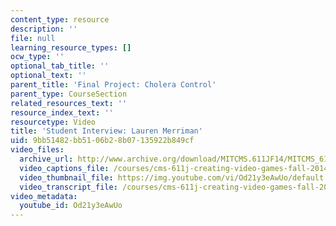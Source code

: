 ```yaml
---
content_type: resource
description: ''
file: null
learning_resource_types: []
ocw_type: ''
optional_tab_title: ''
optional_text: ''
parent_title: 'Final Project: Cholera Control'
parent_type: CourseSection
related_resources_text: ''
resource_index_text: ''
resourcetype: Video
title: 'Student Interview: Lauren Merriman'
uid: 9bb51482-bb51-06b2-8b07-135922b849cf
video_files:
  archive_url: http://www.archive.org/download/MITCMS.611JF14/MITCMS_611JF14_Lauren_Merriman_300k.mp4
  video_captions_file: /courses/cms-611j-creating-video-games-fall-2014/d148a1cc089554a4b157b72f0239dd1e_Od21y3eAwUo.vtt
  video_thumbnail_file: https://img.youtube.com/vi/Od21y3eAwUo/default.jpg
  video_transcript_file: /courses/cms-611j-creating-video-games-fall-2014/1402a01490eb6dbae601f762d169db3d_Od21y3eAwUo.pdf
video_metadata:
  youtube_id: Od21y3eAwUo
---
```


